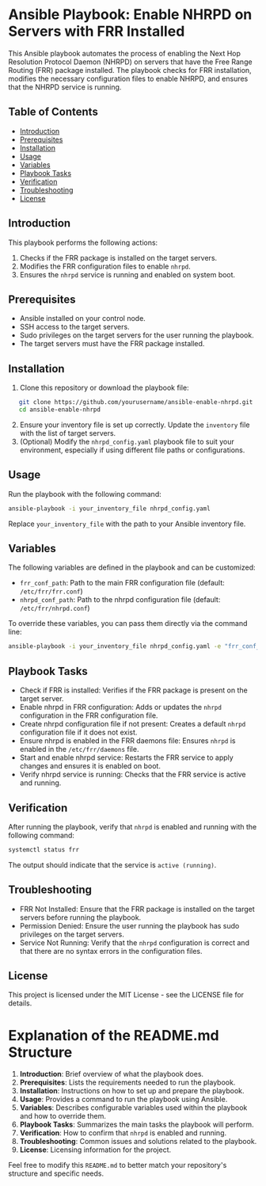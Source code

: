 # Ansible Playbook: Enable NHRPD on Servers with FRR Installed
This Ansible playbook automates the process of enabling the Next Hop Resolution Protocol Daemon (NHRPD) on servers that have the Free Range Routing (FRR) package installed. The playbook checks for FRR installation, modifies the necessary configuration files to enable NHRPD, and ensures that the NHRPD service is running.

## Table of Contents
- [Introduction](#introduction)
- [Prerequisites](#prerequisites)
- [Installation](#installation)
- [Usage](#usage)
- [Variables](#variables)
- [Playbook Tasks](#playbook-tasks)
- [Verification](#verification)
- [Troubleshooting](#troubleshooting)
- [License](#license)

## Introduction
This playbook performs the following actions:

1. Checks if the FRR package is installed on the target servers.
2. Modifies the FRR configuration files to enable `nhrpd`.
3. Ensures the `nhrpd` service is running and enabled on system boot.

## Prerequisites
- Ansible installed on your control node.
- SSH access to the target servers.
- Sudo privileges on the target servers for the user running the playbook.
- The target servers must have the FRR package installed.

## Installation
1. Clone this repository or download the playbook file:
```bash
   git clone https://github.com/yourusername/ansible-enable-nhrpd.git
   cd ansible-enable-nhrpd
```
2. Ensure your inventory file is set up correctly. Update the `inventory` file with the list of target servers.
3. (Optional) Modify the `nhrpd_config.yaml` playbook file to suit your environment, especially if using different file paths or configurations.

## Usage
Run the playbook with the following command:
```bash
ansible-playbook -i your_inventory_file nhrpd_config.yaml
```
Replace `your_inventory_file` with the path to your Ansible inventory file.

## Variables
The following variables are defined in the playbook and can be customized:
* `frr_conf_path`: Path to the main FRR configuration file (default: `/etc/frr/frr.conf`)
* `nhrpd_conf_path`: Path to the nhrpd configuration file (default: `/etc/frr/nhrpd.conf`)

To override these variables, you can pass them directly via the command line:
```bash
ansible-playbook -i your_inventory_file nhrpd_config.yaml -e "frr_conf_path=/custom/path/frr.conf"
```

## Playbook Tasks
* Check if FRR is installed: Verifies if the FRR package is present on the target server.
* Enable nhrpd in FRR configuration: Adds or updates the `nhrpd` configuration in the FRR configuration file.
* Create nhrpd configuration file if not present: Creates a default `nhrpd` configuration file if it does not exist.
* Ensure nhrpd is enabled in the FRR daemons file: Ensures `nhrpd` is enabled in the `/etc/frr/daemons` file.
* Start and enable nhrpd service: Restarts the FRR service to apply changes and ensures it is enabled on boot.
* Verify nhrpd service is running: Checks that the FRR service is active and running.

## Verification
After running the playbook, verify that `nhrpd` is enabled and running with the following command:
```bash
systemctl status frr
```
The output should indicate that the service is `active (running)`.

## Troubleshooting
* FRR Not Installed: Ensure that the FRR package is installed on the target servers before running the playbook.
* Permission Denied: Ensure the user running the playbook has sudo privileges on the target servers.
* Service Not Running: Verify that the `nhrpd` configuration is correct and that there are no syntax errors in the configuration files.

## License
This project is licensed under the MIT License - see the LICENSE file for details.



# Explanation of the README.md Structure
1. **Introduction**: Brief overview of what the playbook does.
2. **Prerequisites**: Lists the requirements needed to run the playbook.
3. **Installation**: Instructions on how to set up and prepare the playbook.
4. **Usage**: Provides a command to run the playbook using Ansible.
5. **Variables**: Describes configurable variables used within the playbook and how to override them.
6. **Playbook Tasks**: Summarizes the main tasks the playbook will perform.
7. **Verification**: How to confirm that `nhrpd` is enabled and running.
8. **Troubleshooting**: Common issues and solutions related to the playbook.
9. **License**: Licensing information for the project.

Feel free to modify this `README.md` to better match your repository's structure and specific needs.
